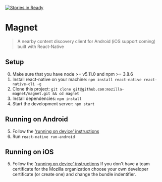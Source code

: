 [![Stories in Ready](https://badge.waffle.io/mozilla-magnet/magnet.png?label=ready&title=Ready)](https://waffle.io/mozilla-magnet/magnet)
# Magnet

> A nearby content discovery client for Android (iOS support coming) built with React-Native

## Setup

0. Make sure that you have node >= v5.11.0 and npm >= 3.8.6
1. Install react-native on your machine: `npm install react-native react-native-cli -g`
2. Clone this project: `git clone git@github.com:mozilla-magnet/magnet.git && cd magnet`
3. Install dependencies: `npm install`
4. Start the development server: `npm start`

## Running on Android

5. Follow the ['running on device' instructions](https://facebook.github.io/react-native/docs/running-on-device-android.html#running-on-device)
6. Run `react-native run-android`

## Running on iOS

5. Follow the ['running on device' instructions](https://facebook.github.io/react-native/docs/running-on-device-ios.html#content)
If you don't have a team certificate for the Mozilla organization choose your own developer certificate (or create one) and change the bundle indentifier.
